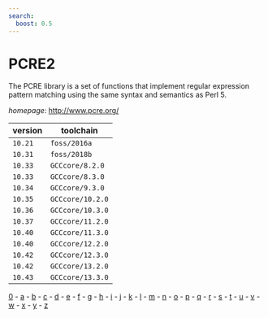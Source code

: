 ```yaml
---
search:
  boost: 0.5
---
```

# PCRE2

The PCRE library is a set of functions that implement regular expression pattern matching using the same syntax  and semantics as Perl 5.

*homepage*: <http://www.pcre.org/>

version | toolchain
--------|----------
``10.21`` | ``foss/2016a``
``10.31`` | ``foss/2018b``
``10.33`` | ``GCCcore/8.2.0``
``10.33`` | ``GCCcore/8.3.0``
``10.34`` | ``GCCcore/9.3.0``
``10.35`` | ``GCCcore/10.2.0``
``10.36`` | ``GCCcore/10.3.0``
``10.37`` | ``GCCcore/11.2.0``
``10.40`` | ``GCCcore/11.3.0``
``10.40`` | ``GCCcore/12.2.0``
``10.42`` | ``GCCcore/12.3.0``
``10.42`` | ``GCCcore/13.2.0``
``10.43`` | ``GCCcore/13.3.0``

[0](../0/index.md) - [a](../a/index.md) - [b](../b/index.md) - [c](../c/index.md) - [d](../d/index.md) - [e](../e/index.md) - [f](../f/index.md) - [g](../g/index.md) - [h](../h/index.md) - [i](../i/index.md) - [j](../j/index.md) - [k](../k/index.md) - [l](../l/index.md) - [m](../m/index.md) - [n](../n/index.md) - [o](../o/index.md) - [p](../p/index.md) - [q](../q/index.md) - [r](../r/index.md) - [s](../s/index.md) - [t](../t/index.md) - [u](../u/index.md) - [v](../v/index.md) - [w](../w/index.md) - [x](../x/index.md) - [y](../y/index.md) - [z](../z/index.md)

